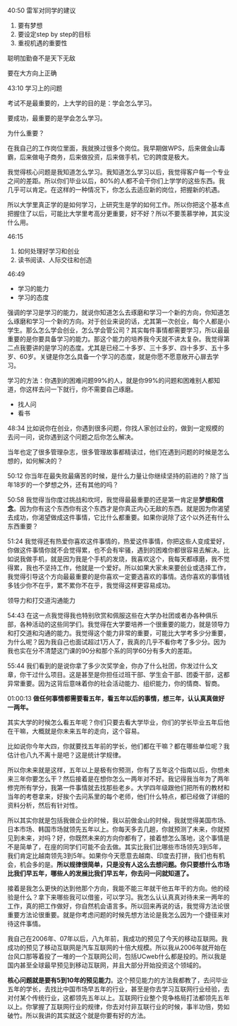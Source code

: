
40:50 雷军对同学的建议
1. 要有梦想
2. 要设定step by step的目标
3. 重视机遇的重要性

聪明加勤奋不是天下无敌

要在大方向上正确



43:10 学习上的问题

考试不是最重要的，上大学的目的是：学会怎么学习。

要成功，最重要的是学会怎么学习。



为什么重要？

在我自己的工作岗位里面，我就换过很多个岗位。我早期做WPS，后来做金山毒霸，后来做电子商务，后来做投资，后来做手机，它的跨度是极大。

我觉得核心问题是我知道怎么学习。我知道怎么学习以后，我觉得客户每一个专业之间的差距。所以你们毕业以后，80%的人都不会干你们上学学的这些东西。我几乎可以肯定。在这样的一种情况下，你怎么去适应新的岗位，把握新的机遇。

所以大学里真正学的是如何学习，上研究生是学的如何工作。所以你把这个基本点把握住了以后，可能比大学里考高分更重要，好不好？所以不要羡慕学神，其实没什么用。





46:15 
1. 如何处理好学习和创业
2. 读书阅读、人际交往和创造



46:49 
- 学习的能力
- 学习的态度

强调的学习是学习的能力，就说你知道怎么去琢磨和学习一个新的方向，你知道怎么琢磨和学习一个新的方向。对于创业来说的话，尤其第一次创业，每个人都是小学生。那么怎么学会创业，怎么学会管公司？其实每件事情都需要学习，所以最最重要的是你要具备学习的能力。那这个能力的培养我今天就不讲太复杂。我觉得第二点我要讲的是学习的态度。尤其是已经二十多岁、三十多岁、四十多岁、五十多岁、60岁。关键是你怎么具备一个学习的态度，就是你愿不愿意敞开心扉去学习。





学习的方法：你遇到的困难问题99%的人，就是你99%的问题和困难别人都知道，你这样去问一下就行，你不需要自己琢磨。
- 找人问
- 看书

48:34 比如说你在创业，你遇到很多问题，你找人家创过业的，做到一定规模的去问一问，说你遇到这个问题之后你怎么解决。

当年也定了很多管理杂志，很多管理故事都精读过，他们在遇到问题的时候是怎么想的，如何解决的？



50:12 你当年在最失败最痛苦的时候，是什么力量让你继续坚持的前进的？除了当年18岁的一个梦想之外，还有其他的吗？

50:58 我觉得当你度过挑战和坎坷，我觉得最最重要的还是第一肯定是**梦想和信念**。因为你有这个东西你有这个东西才是你真正内心无敌的东西。就是因为你渴望去成功，你渴望做成这件事情，它比什么都重要。如果你说除了这个以外还有什么东西重要？

51:24 我觉得还有热爱你喜欢这件事情的，热爱这件事情，你把这些人变成爱好，你做这件事情你就不会觉得累，也不会有牢骚，遇到的困难你都很容易去解决。比如说我做手机，就是因为我是个手机的发烧，我喜欢这个，我每天都琢磨，我不觉得累，我也不坚持工作，他就是一个爱好。所以如果大家未来要创业或选择工作，我觉得引导这个方向最最重要的是你喜欢一定要选喜欢的事情。选你喜欢的事情钱多钱少你不在乎，累不累你不在乎，我觉得这样更容易成功。



领导力和打交道沟通能力

54:43 在这一点我觉得我也特别欣赏和佩服这些在大学办社团或者办各种俱乐部，各种活动的这些同学们。我觉得在大学要培养一个很重要的能力，就是领导力和打交道和沟通的能力。我觉得这个能力非常的重要，可能比大学考多少分重要，为什么呢？因为我自己也面试超过1万人了，我真的几乎不看你考了多少分。因为我也实在分不清楚这门课的90分和那个系的同学60分有多大的差距。

55:44 我们看到的是说你拿了多少次奖学金，你办了什么社团，你发过什么文章，你干过什么项目。这是甚至是你担任过班干部、学生会干部、团委干部，这都异常重要。因为这背后意味着你的社会活动能力、组织能力，你的情商、智商。



01:00:13 **做任何事情都需要看五年，看五年以后的事情，想三年，认认真真做好一两年。**

其实大学的时候怎么看五年呢？你们只要去看大学毕业，你们的学长毕业五年后他在干嘛，大概就是你未来五年的走向，这个容易。

比如说你今年大四，你就要找五年前的学长，他们都在干嘛？都在哪些单位呢？我估计也八九不离十是吧？这是统计学规律。

所以你未来就是这样，五年以上是极有你预测，你有了五年这个指南以后，你想未来三年你要怎么干？然后接着是在想你怎么一两年对不好。我记得我当年为了两年修完所有学分，我第一件事情就去找那些老乡。大学四年级跟他们把所有的教材和当年的考卷拿来，好挨个去问系里的每个老师，他们什么特点，都已经做了详细的资料分析，然后有针对性。


所以其实你就是包括我做企业的时候，我以前做金山的时候，我就觉得美国市场、日本市场、韩国市场就领先五年以上。你每天多去几趟，你就预测了未来，你就预见到未来，对吗？好，你既然未来的方向你都有了，接着想怎么落地，这个事情是不是简单了，在座的同学们可能不会去做。其实比我们比哪些市场领先3到5年，我们肯定比越南领先3到5年。如果你今天愿意去越南、印度去打拼，我们也有机会，机会多的是。**所以规律很简单，只是没有人这么去想问题。你只要想什么市场比我们早五年，哪些人的发展比我们早五年，你去问一问就知道了。**


接着是我怎么更快的达到他那个方向，我能不能三年就干他五年干的方向。他的经验是什么？拿下来哪些我可以借鉴，可以学习。我怎么认认真真对待未来一两年的工作，真的把工作做好，你自然机会语言多。所以回来再说的话，我觉得方法论很重要方法论很重要。就是你考虑问题的时候先想方法论是我怎么因为一个捷径来对待这件事情。


我自己在2006年、07年以后，八九年前，我成功的预见了今天的移动互联网。我成功的预见了移动互联网是汽车互联网的十倍大规模。所以我从2006年就开始在台风口那等着投了一堆的一个互联网公司，包括UCweb什么都是投的。所以我是国内甚至全球最早预见到移动互联网，并且大部分开始投资这个领域的。


**核心问题就是要有5到10年的预见能力**。这个预见能力的方法我都教了，去问毕业五年的学长，去找比中国市场早五年的行业，甚至是你去学习互联网行业经验，去对付某个传统行业，这都领先五年以上。互联网行业整个竞争格局打法都领先五年以上。你掌握了互联网行业的规律，你去对付非互联行业的时候，事半功倍，势如破竹。所以我讲的其实就这个就是你要有好的方法。






















